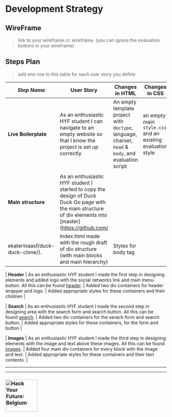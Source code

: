 # Development Strategy

## WireFrame

> link to your wireframe.cc wireframe. (you can ignore the evaluation buttons in your wireframe)

## Steps Plan

> add one row to this table for each user story you define

| _Step Name_ | User Story | Changes in HTML | Changes in CSS |
| --- | --- | --- | --- |
| __Live Boilerplate__ | As an enthusiastic HYF student I can navigate to an empty website so that I know the project is set up correctly | An empty template project with `doctype`, language, charset, `head` & `body`, and evaluation script | an empty main `style.css` and an existing evaluation style |
|  | |  |  |
| __Main structure__ | As an enthusiastic HYF student I started to copy the design of Duck Duck Go page with the main structure of div elements into [master](https://github.com/
ekaterinaasf/duck-duck-clone/). | Index.html made with the rough draft of div structure (with main blocks and main hierarchy) | Styles for body tag |

| __Header__ | As an enthusiastic HYF student I made the first step in designing elements and added logo with the social networks link and main menu button. All this can be found [header](https://github.com/ekaterinaasf/duck-duck-clone/tree/header/). | Added two div containers for header wrapper and logo. | Added appropriate styles for these containers and their children  | 

| __Search__ | As an enthusiastic HYF student I made the second step in designing area with the search form and search button. All this can be found [search](https://github.com/ekaterinaasf/duck-duck-clone/tree/search/). | Added two div containers for the serach form and search button. | Added appropriate styles for these containers, for the form and button  |

| __Images__ | As an enthusiastic HYF student I made the third step in designing elements with the image and text above these images. All this can be found [images](https://github.com/ekaterinaasf/duck-duck-clone/tree/images/). | Added four main div containers for every block with the image and text. | Added appropriate styles for these containers and their text contents. |





---
---

### <a href="https://hackyourfuture.be" target="_blank"><img src="https://user-images.githubusercontent.com/18554853/63941625-4c7c3d00-ca6c-11e9-9a76-8d5e3632fe70.jpg" width="100" height="100" alt="Hack Your Future: Belgium"></a>
